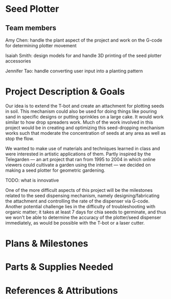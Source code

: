 # Seed Plotter

## Team members
Amy Chen: handle the plant aspect of the project and work on the G-code for determining plotter movement

Isaiah Smith: design models for and handle 3D printing of the seed plotter accessories

Jennifer Tao: handle converting user input into a planting pattern

# Project Description & Goals
Our idea is to extend the T-bot and create an attachment for plotting seeds in soil. This mechanism could also be used for doing things like pouring sand in specific designs or putting sprinkles on a large cake. It would work similar to how drop spreaders work. Much of the work involved in this project would be in creating and optimizing this seed-dropping mechanism works such that moderate the concentration of seeds at any area as well as stop the flow. 

We wanted to make use of materials and techniques learned in class and were interested in artistic applications of them. Partly inspired by the Telegarden —  an art project that ran from 1995 to 2004 in which online viewers could cultivate a garden using the internet —  we decided on making a seed plotter for geometric gardening. 

TODO: what is innovative

One of the more difficult aspects of this project will be the milestones related to the seed dispensing mechanism, namely designing/fabricating the attachment and controlling the rate of the dispenser via G-code. Another potential challenge lies in the difficulty of troubleshooting with organic matter; it takes at least 7 days for chia seeds to germinate, and thus we won't be able to determine the accuracy of the plotter/seed dispenser immediately, as would be possible with the T-bot or a laser cutter.

# Plans & Milestones

# Parts & Supplies Needed

# References & Attributions

